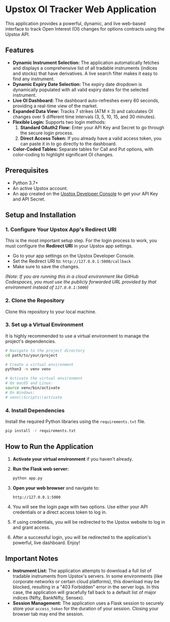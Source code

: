 # Upstox OI Tracker Web Application

This application provides a powerful, dynamic, and live web-based interface to track Open Interest (OI) changes for options contracts using the Upstox API.

## Features

- **Dynamic Instrument Selection:** The application automatically fetches and displays a comprehensive list of all tradable instruments (indices and stocks) that have derivatives. A live search filter makes it easy to find any instrument.
- **Dynamic Expiry Date Selection:** The expiry date dropdown is dynamically populated with all valid expiry dates for the selected instrument.
- **Live OI Dashboard:** The dashboard auto-refreshes every 60 seconds, providing a real-time view of the market.
- **Expanded Data View:** Tracks 7 strikes (ATM ± 3) and calculates OI changes over 5 different time intervals (3, 5, 10, 15, and 30 minutes).
- **Flexible Login:** Supports two login methods:
    1.  **Standard OAuth2 Flow:** Enter your API Key and Secret to go through the secure login process.
    2.  **Direct Access Token:** If you already have a valid access token, you can paste it in to go directly to the dashboard.
- **Color-Coded Tables:** Separate tables for Call and Put options, with color-coding to highlight significant OI changes.

## Prerequisites

- Python 3.7+
- An active Upstox account.
- An app created on the [Upstox Developer Console](https://upstox.com/developer/apps) to get your API Key and API Secret.

## Setup and Installation

### 1. Configure Your Upstox App's Redirect URI

This is the most important setup step. For the login process to work, you must configure the **Redirect URI** in your Upstox app settings.

- Go to your app settings on the Upstox Developer Console.
- Set the Redirect URI to: `http://127.0.0.1:5000/callback`
- Make sure to save the changes.

*(Note: If you are running this in a cloud environment like GitHub Codespaces, you must use the publicly forwarded URL provided by that environment instead of `127.0.0.1:5000`)*

### 2. Clone the Repository

Clone this repository to your local machine.

### 3. Set up a Virtual Environment

It is highly recommended to use a virtual environment to manage the project's dependencies.

```bash
# Navigate to the project directory
cd path/to/your/project

# Create a virtual environment
python3 -m venv venv

# Activate the virtual environment
# On macOS and Linux:
source venv/bin/activate
# On Windows:
# venv\\Scripts\\activate
```

### 4. Install Dependencies

Install the required Python libraries using the `requirements.txt` file.

```bash
pip install -r requirements.txt
```

## How to Run the Application

1.  **Activate your virtual environment** if you haven't already.
2.  **Run the Flask web server:**

    ```bash
    python app.py
    ```
3.  **Open your web browser** and navigate to:

    `http://127.0.0.1:5000`

4.  You will see the login page with two options. Use either your API credentials or a direct access token to log in.
5.  If using credentials, you will be redirected to the Upstox website to log in and grant access.
6.  After a successful login, you will be redirected to the application's powerful, live dashboard. Enjoy!

## Important Notes

- **Instrument List:** The application attempts to download a full list of tradable instruments from Upstox's servers. In some environments (like corporate networks or certain cloud platforms), this download may be blocked, resulting in a "403 Forbidden" error in the server logs. In this case, the application will gracefully fall back to a default list of major indices (Nifty, BankNifty, Sensex).
- **Session Management:** The application uses a Flask session to securely store your `access_token` for the duration of your session. Closing your browser tab may end the session.
